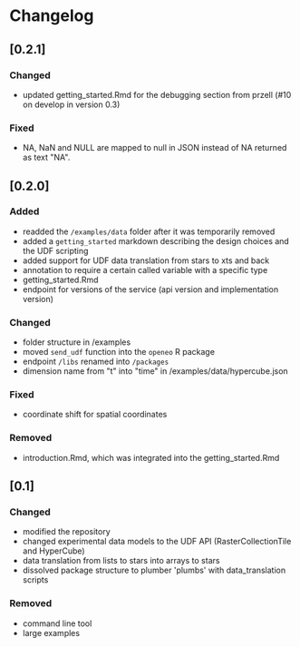 # Changelog

## [0.2.1]

### Changed
- updated getting_started.Rmd for the debugging section from przell (#10 on develop in version 0.3)

### Fixed
- NA, NaN and NULL are mapped to null in JSON instead of NA returned as text "NA".

## [0.2.0]

### Added
- readded the `/examples/data` folder after it was temporarily removed
- added a `getting_started` markdown describing the design choices and the UDF scripting
- added support for UDF data translation from stars to xts and back
- annotation to require a certain called variable with a specific type
- getting_started.Rmd
- endpoint for versions of the service (api version and implementation version)

### Changed
- folder structure in /examples
- moved `send_udf` function into the `openeo` R package
- endpoint `/libs` renamed into `/packages`
- dimension name from "t" into "time" in /examples/data/hypercube.json

### Fixed
- coordinate shift for spatial coordinates

### Removed
- introduction.Rmd, which was integrated into the getting_started.Rmd


## [0.1]

### Changed
- modified the repository
- changed experimental data models to the UDF API (RasterCollectionTile and HyperCube)
- data translation from lists to stars into arrays to stars
- dissolved package structure to plumber 'plumbs' with data_translation scripts

### Removed
- command line tool
- large examples

